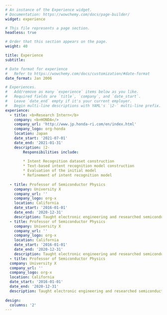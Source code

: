 ```yaml
---
# An instance of the Experience widget.
# Documentation: https://wowchemy.com/docs/page-builder/
widget: experience

# This file represents a page section.
headless: true

# Order that this section appears on the page.
weight: 40

title: Experience
subtitle:

# Date format for experience
#   Refer to https://wowchemy.com/docs/customization/#date-format
date_format: Jan 2006

# Experiences.
#   Add/remove as many `experience` items below as you like.
#   Required fields are `title`, `company`, and `date_start`.
#   Leave `date_end` empty if it's your current employer.
#   Begin multi-line descriptions with YAML's `|2-` multi-line prefix.
experience:
  - title: <b>Research Intern</b>
    company: <b>HONDA</>
    company_url: 'http://www.jp.honda-ri.com/en/index.html'
    company_logo: org-honda
    location: Japan
    date_start: '2021-07-01'
    date_end: '2021-01-31'
    description: |2-
        Responsibilities include:
        
        * Intent Recognition dataset construction
        * Text-based intent recognition model construction
        * Evaluation of the initial model
        * Refinement of intent recognition model
        
  - title: Professor of Semiconductor Physics
    company: University X
    company_url: ''
    company_logo: org-x
    location: California
    date_start: '2016-01-01'
    date_end: '2020-12-31'
    description: Taught electronic engineering and researched semiconductor physics.
  - title: Professor of Semiconductor Physics
    company: University X
    company_url: ''
    company_logo: org-x
    location: California
    date_start: '2016-01-01'
    date_end: '2020-12-31'
    description: Taught electronic engineering and researched semiconductor physics.
  - title: Professor of Semiconductor Physics
  company: University X
  company_url: ''
  company_logo: org-x
  location: California
  date_start: '2016-01-01'
  date_end: '2020-12-31'
  description: Taught electronic engineering and researched semiconductor physics.
    
design:
  columns: '2'
---
```


